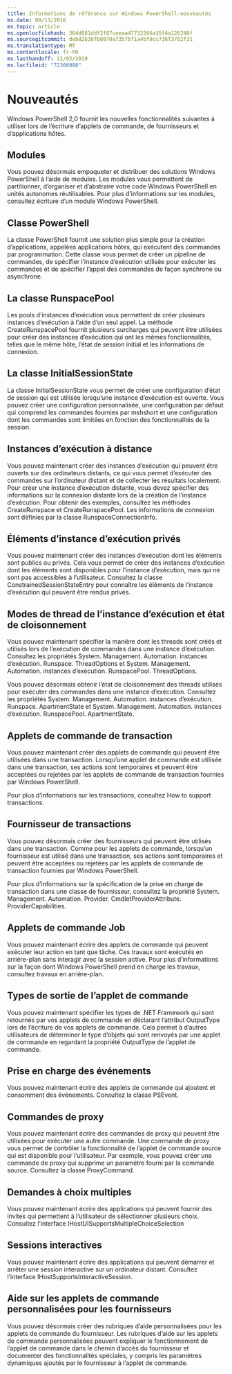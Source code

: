 ```yaml
---
title: Informations de référence sur Windows PowerShell-nouveautés
ms.date: 09/13/2016
ms.topic: article
ms.openlocfilehash: 364d081ddf2f87ceeaa47732266a35f4a126246f
ms.sourcegitcommit: debd2b38fb8070a7357bf1a4bf9cc736f3702f31
ms.translationtype: MT
ms.contentlocale: fr-FR
ms.lasthandoff: 12/05/2019
ms.locfileid: "72366088"
---
```

# <a name="whats-new"></a>Nouveautés

Windows PowerShell 2,0 fournit les nouvelles fonctionnalités suivantes à utiliser lors de l’écriture d’applets de commande, de fournisseurs et d’applications hôtes.

## <a name="modules"></a>Modules

Vous pouvez désormais empaqueter et distribuer des solutions Windows PowerShell à l’aide de modules. Les modules vous permettent de partitionner, d’organiser et d’abstraire votre code Windows PowerShell en unités autonomes réutilisables. Pour plus d’informations sur les modules, consultez écriture d’un module Windows PowerShell.

## <a name="the-powershell-class"></a>Classe PowerShell

La classe PowerShell fournit une solution plus simple pour la création d’applications, appelées applications hôtes, qui exécutent des commandes par programmation. Cette classe vous permet de créer un pipeline de commandes, de spécifier l’instance d’exécution utilisée pour exécuter les commandes et de spécifier l’appel des commandes de façon synchrone ou asynchrone.

## <a name="the-runspacepool-class"></a>La classe RunspacePool

Les pools d’instances d’exécution vous permettent de créer plusieurs instances d’exécution à l’aide d’un seul appel. La méthode CreateRunspacePool fournit plusieurs surcharges qui peuvent être utilisées pour créer des instances d’exécution qui ont les mêmes fonctionnalités, telles que le même hôte, l’état de session initial et les informations de connexion.

## <a name="the-initialsessionstate-class"></a>La classe InitialSessionState

La classe InitialSessionState vous permet de créer une configuration d’état de session qui est utilisée lorsqu’une instance d’exécution est ouverte. Vous pouvez créer une configuration personnalisée, une configuration par défaut qui comprend les commandes fournies par mshshort et une configuration dont les commandes sont limitées en fonction des fonctionnalités de la session.

## <a name="remote-runspaces"></a>Instances d’exécution à distance

Vous pouvez maintenant créer des instances d’exécution qui peuvent être ouverts sur des ordinateurs distants, ce qui vous permet d’exécuter des commandes sur l’ordinateur distant et de collecter les résultats localement. Pour créer une instance d’exécution distante, vous devez spécifier des informations sur la connexion distante lors de la création de l’instance d’exécution. Pour obtenir des exemples, consultez les méthodes CreateRunspace et CreateRunspacePool. Les informations de connexion sont définies par la classe RunspaceConnectionInfo.

## <a name="private-runspace-elements"></a>Éléments d’instance d’exécution privés

Vous pouvez maintenant créer des instances d’exécution dont les éléments sont publics ou privés. Cela vous permet de créer des instances d’exécution dont les éléments sont disponibles pour l’instance d’exécution, mais qui ne sont pas accessibles à l’utilisateur. Consultez la classe ConstrainedSessionStateEntry pour connaître les éléments de l’instance d’exécution qui peuvent être rendus privés.

## <a name="runspace-threading-modes-and-apartment-state"></a>Modes de thread de l’instance d’exécution et état de cloisonnement

Vous pouvez maintenant spécifier la manière dont les threads sont créés et utilisés lors de l’exécution de commandes dans une instance d’exécution. Consultez les propriétés System. Management. Automation. instances d’exécution. Runspace. ThreadOptions et System. Management. Automation. instances d’exécution. RunspacePool. ThreadOptions.

Vous pouvez désormais obtenir l’état de cloisonnement des threads utilisés pour exécuter des commandes dans une instance d’exécution. Consultez les propriétés System. Management. Automation. instances d’exécution. Runspace. ApartmentState et System. Management. Automation. instances d’exécution. RunspacePool. ApartmentState.

## <a name="transaction-cmdlets"></a>Applets de commande de transaction

Vous pouvez maintenant créer des applets de commande qui peuvent être utilisées dans une transaction. Lorsqu’une applet de commande est utilisée dans une transaction, ses actions sont temporaires et peuvent être acceptées ou rejetées par les applets de commande de transaction fournies par Windows PowerShell.

Pour plus d’informations sur les transactions, consultez How to support transactions.

## <a name="transaction-provider"></a>Fournisseur de transactions

Vous pouvez désormais créer des fournisseurs qui peuvent être utilisés dans une transaction. Comme pour les applets de commande, lorsqu’un fournisseur est utilisé dans une transaction, ses actions sont temporaires et peuvent être acceptées ou rejetées par les applets de commande de transaction fournies par Windows PowerShell.

Pour plus d’informations sur la spécification de la prise en charge de transaction dans une classe de fournisseur, consultez la propriété System. Management. Automation. Provider. CmdletProviderAttribute. ProviderCapabilities.

## <a name="job-cmdlets"></a>Applets de commande Job

Vous pouvez maintenant écrire des applets de commande qui peuvent exécuter leur action en tant que tâche. Ces travaux sont exécutés en arrière-plan sans interagir avec la session active. Pour plus d’informations sur la façon dont Windows PowerShell prend en charge les travaux, consultez travaux en arrière-plan.

## <a name="cmdlet-output-types"></a>Types de sortie de l’applet de commande

Vous pouvez maintenant spécifier les types de .NET Framework qui sont retournés par vos applets de commande en déclarant l’attribut OutputType lors de l’écriture de vos applets de commande. Cela permet à d’autres utilisateurs de déterminer le type d’objets qui sont renvoyés par une applet de commande en regardant la propriété OutputType de l’applet de commande.

## <a name="event-support"></a>Prise en charge des événements

Vous pouvez maintenant écrire des applets de commande qui ajoutent et consomment des événements. Consultez la classe PSEvent.

## <a name="proxy-commands"></a>Commandes de proxy

Vous pouvez maintenant écrire des commandes de proxy qui peuvent être utilisées pour exécuter une autre commande. Une commande de proxy vous permet de contrôler la fonctionnalité de l’applet de commande source qui est disponible pour l’utilisateur. Par exemple, vous pouvez créer une commande de proxy qui supprime un paramètre fourni par la commande source. Consultez la classe ProxyCommand.

## <a name="multiple-choice-prompts"></a>Demandes à choix multiples

Vous pouvez maintenant écrire des applications qui peuvent fournir des invites qui permettent à l’utilisateur de sélectionner plusieurs choix. Consultez l’interface IHostUISupportsMultipleChoiceSelection

## <a name="interactive-sessions"></a>Sessions interactives

Vous pouvez maintenant écrire des applications qui peuvent démarrer et arrêter une session interactive sur un ordinateur distant.
Consultez l’interface IHostSupportsInteractiveSession.

## <a name="custom-cmdlet-help-for-providers"></a>Aide sur les applets de commande personnalisées pour les fournisseurs

Vous pouvez désormais créer des rubriques d’aide personnalisées pour les applets de commande du fournisseur. Les rubriques d’aide sur les applets de commande personnalisées peuvent expliquer le fonctionnement de l’applet de commande dans le chemin d’accès du fournisseur et documenter des fonctionnalités spéciales, y compris les paramètres dynamiques ajoutés par le fournisseur à l’applet de commande.
